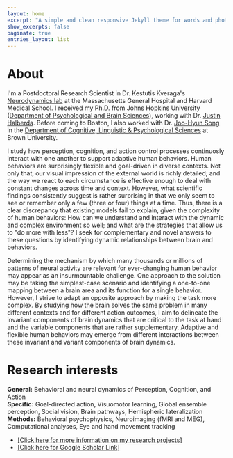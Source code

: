 ```yaml
---
layout: home
excerpt: "A simple and clean responsive Jekyll theme for words and photos."
show_excerpts: false
paginate: true
entries_layout: list
---
```

# About<br/>
I'm a Postdoctoral Research Scientist in Dr. Kestutis Kveraga's [Neurodynamics lab](http://www.kveragalab.org/index.html) at the Massachusetts General Hospital and Harvard Medical School. I received my Ph.D. from Johns Hopkins University ([Department of Psychological and Brain Sciences](https://pbs.jhu.edu/)), working with Dr. [Justin Halberda](http://www.halberdalab.net/). Before coming to Boston, I also worked with Dr. [Joo-Hyun Song](http://research.clps.brown.edu/songlab/) in the [Department of Cognitive, Linguistic & Psychological Sciences](https://www.brown.edu/academics/cognitive-linguistic-psychological-sciences/home) at Brown University.<br/>

I study how perception, cognition, and action control processes continuosly interact with one another to support adaptive human behaviors. Human behaviors are surprisingly flexible and goal-driven in diverse contexts. Not only that, our visual impression of the external world is richly detailed; and the way we react to each circumstance is effective enough to deal with constant changes across time and context. However, what scientific findings consistently suggest is rather surprising in that we only seem to see or remember only a few (three or four) things at a time. Thus, there is a clear discrepancy that existing models fail to explain, given the complexity of human behaviors: How can we understand and interact with the dynamic and complex environment so well; and what are the strategies that allow us to "do more with less"? I seek for complementary and novel answers to these questions by identifying dynamic relationships between brain and behaviors.<br/>

Determining the mechanism by which many thousands or millions of patterns of neural activity are relevant for ever-changing human behavior may appear as an insurmountable challenge. One approach to the solution may be taking the simplest-case scenario and identifying a one-to-one mapping between a brain area and its function for a single behavior. However, I strive to adapt an opposite approach by making the task more complex. By studying how the brain solves the same problem in many different contexts and for different action outcomes, I aim to delineate the invariant components of brain dynamics that are critical to the task at hand and the variable components that are rather supplementary. Adaptive and flexible human behaviors may emerge from different interactions between these invariant and variant components of brain dynamics.<br/>

# Research interests<br/>
**General:** Behavioral and neural dynamics of Perception, Cognition, and Action<br/>
**Specific:** Goal-directed action, Visuomotor learning, Global ensemble perception, Social vision, Brain pathways, Hemispheric lateralization<br/>
**Methods:** Behavioral psychophysics, Neuroimaging (fMRI and MEG), Computational analyses, Eye and hand movement tracking <br/>
* [[Click here for more information on my research projects]](https://heeyeon-im.github.io/projects/)
* [[Click here for Google Scholar Link]](https://scholar.google.com/citations?user=Zq3Z-ioAAAAJ&hl=en)
